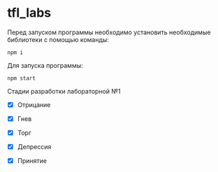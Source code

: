# tfl_labs

Перед запуском программы необходимо установить необходимые библиотеки с помощью команды:
```
npm i
```
Для запуска программы:
```
npm start
```



Стадии разработки лабораторной №1

- [x] Отрицание
- [x] Гнев
- [x] Торг
- [x] Депрессия
- [x] Принятие

